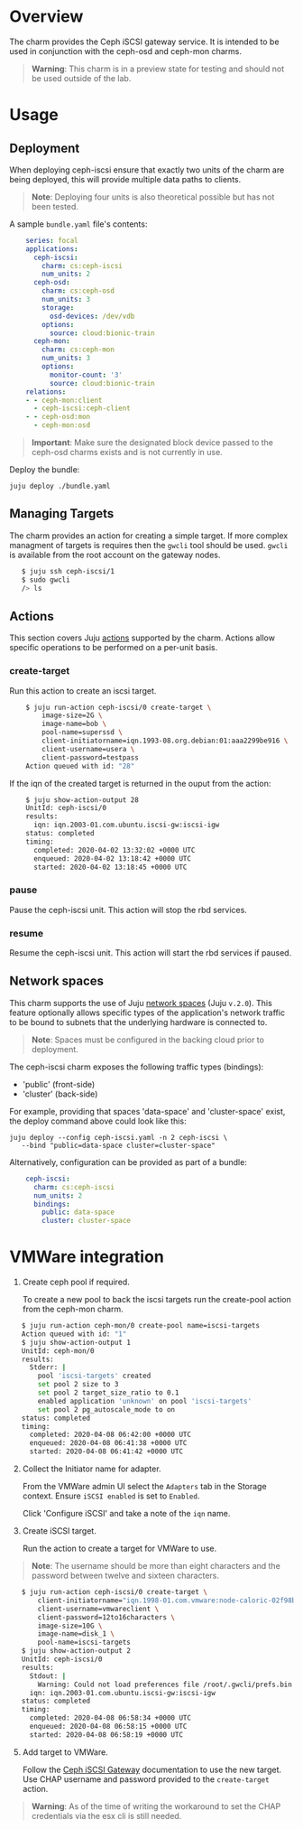 # Overview

The charm provides the Ceph iSCSI gateway service. It is intended to be used
in conjunction with the ceph-osd and ceph-mon charms.

> **Warning**: This charm is in a preview state for testing and should not
  be used outside of the lab.

# Usage

## Deployment

When deploying ceph-iscsi ensure that exactly two units of the charm are being
deployed, this will provide multiple data paths to clients. 

> **Note**: Deploying four units is also theoretical possible but has not
  been tested.

A sample `bundle.yaml` file's contents:

```yaml
    series: focal
    applications:
      ceph-iscsi:
        charm: cs:ceph-iscsi
        num_units: 2
      ceph-osd:
        charm: cs:ceph-osd
        num_units: 3
        storage:
          osd-devices: /dev/vdb
        options:
          source: cloud:bionic-train
      ceph-mon:
        charm: cs:ceph-mon
        num_units: 3
        options:
          monitor-count: '3'
          source: cloud:bionic-train
    relations:
    - - ceph-mon:client
      - ceph-iscsi:ceph-client
    - - ceph-osd:mon
      - ceph-mon:osd
```

> **Important**: Make sure the designated block device passed to the ceph-osd
  charms exists and is not currently in use.

Deploy the bundle:

    juju deploy ./bundle.yaml


## Managing Targets

The charm provides an action for creating a simple target. If more complex
managment of targets is requires then the `gwcli` tool should be used. `gwcli`
is available from the root account on the gateway nodes.

```bash
   $ juju ssh ceph-iscsi/1
   $ sudo gwcli
   /> ls
```

## Actions

This section covers Juju [actions][juju-docs-actions] supported by the charm.
Actions allow specific operations to be performed on a per-unit basis.

### create-target

Run this action to create an iscsi target.

```bash
    $ juju run-action ceph-iscsi/0 create-target \
        image-size=2G \
        image-name=bob \
        pool-name=superssd \
        client-initiatorname=iqn.1993-08.org.debian:01:aaa2299be916 \
        client-username=usera \
        client-password=testpass
    Action queued with id: "28"
```

If the iqn of the created target is returned in the ouput from the action:

```bash
    $ juju show-action-output 28
    UnitId: ceph-iscsi/0
    results:
      iqn: iqn.2003-01.com.ubuntu.iscsi-gw:iscsi-igw
    status: completed
    timing:
      completed: 2020-04-02 13:32:02 +0000 UTC
      enqueued: 2020-04-02 13:18:42 +0000 UTC
      started: 2020-04-02 13:18:45 +0000 UTC
```

### pause

Pause the ceph-iscsi unit. This action will stop the rbd services.

### resume

Resume the ceph-iscsi unit. This action will start the rbd services if paused.

## Network spaces

This charm supports the use of Juju [network spaces][juju-docs-spaces] (Juju
`v.2.0`). This feature optionally allows specific types of the application's
network traffic to be bound to subnets that the underlying hardware is
connected to.

> **Note**: Spaces must be configured in the backing cloud prior to deployment.

The ceph-iscsi charm exposes the following traffic types (bindings):

- 'public' (front-side)
- 'cluster' (back-side)

For example, providing that spaces 'data-space' and 'cluster-space' exist, the
deploy command above could look like this:

    juju deploy --config ceph-iscsi.yaml -n 2 ceph-iscsi \
       --bind "public=data-space cluster=cluster-space"

Alternatively, configuration can be provided as part of a bundle:

```yaml
    ceph-iscsi:
      charm: cs:ceph-iscsi
      num_units: 2
      bindings:
        public: data-space
        cluster: cluster-space
```

# VMWare integration

1. Create ceph pool if required.

   To create a new pool to back the iscsi targets run the create-pool action
   from the ceph-mon charm.

```bash
   $ juju run-action ceph-mon/0 create-pool name=iscsi-targets
   Action queued with id: "1"
   $ juju show-action-output 1
   UnitId: ceph-mon/0
   results:
     Stderr: |
       pool 'iscsi-targets' created
       set pool 2 size to 3
       set pool 2 target_size_ratio to 0.1
       enabled application 'unknown' on pool 'iscsi-targets'
       set pool 2 pg_autoscale_mode to on
   status: completed
   timing:
     completed: 2020-04-08 06:42:00 +0000 UTC
     enqueued: 2020-04-08 06:41:38 +0000 UTC
     started: 2020-04-08 06:41:42 +0000 UTC
```

2. Collect the Initiator name for adapter.

   From the VMWare admin UI select the `Adapters` tab in the Storage
   context. Ensure `iSCSI enabled` is set to `Enabled`.

   Click 'Configure iSCSI' and take a note of the `iqn` name.

4. Create iSCSI target.

   Run the action to create a target for VMWare to use.

> **Note**: The username should be more than eight characters and the password
  between twelve and sixteen characters.

```bash
   $ juju run-action ceph-iscsi/0 create-target \
       client-initiatorname="iqn.1998-01.com.vmware:node-caloric-02f98bac" \
       client-username=vmwareclient \
       client-password=12to16characters \
       image-size=10G \
       image-name=disk_1 \
       pool-name=iscsi-targets
   $ juju show-action-output 2
   UnitId: ceph-iscsi/0
   results:
     Stdout: |
       Warning: Could not load preferences file /root/.gwcli/prefs.bin.
     iqn: iqn.2003-01.com.ubuntu.iscsi-gw:iscsi-igw
   status: completed
   timing:
     completed: 2020-04-08 06:58:34 +0000 UTC
     enqueued: 2020-04-08 06:58:15 +0000 UTC
     started: 2020-04-08 06:58:19 +0000 UTC
```

5. Add target to VMWare.

   Follow the [Ceph iSCSI Gateway][ceph-vmware] documentation to use the new
   target. Use CHAP username and password provided to the `create-target`
   action.

> **Warning**: As of the time of writing the workaround to set the CHAP
  credentials via the esx cli is still needed.


<!-- LINKS -->

[cg]: https://docs.openstack.org/charm-guide
[cdg]: https://docs.openstack.org/project-deploy-guide/charm-deployment-guide
[juju-docs-spaces]: https://jaas.ai/docs/spaces
[juju-docs-actions]: https://jaas.ai/docs/actions
[ceph-vmware]: https://docs.ceph.com/docs/master/rbd/iscsi-initiator-esx/

